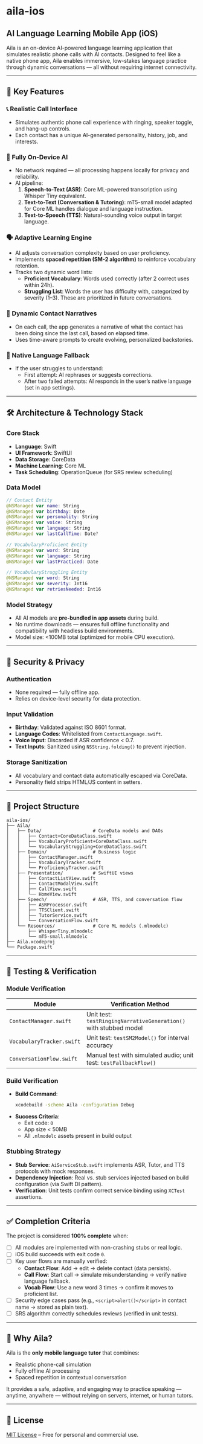 # aila-ios

## AI Language Learning Mobile App (iOS)

Aila is an on-device AI-powered language learning application that simulates realistic phone calls with AI contacts. Designed to feel like a native phone app, Aila enables immersive, low-stakes language practice through dynamic conversations — all without requiring internet connectivity.

---

## 🌟 Key Features

### 📞 Realistic Call Interface
- Simulates authentic phone call experience with ringing, speaker toggle, and hang-up controls.
- Each contact has a unique AI-generated personality, history, job, and interests.

### 🧠 Fully On-Device AI
- No network required — all processing happens locally for privacy and reliability.
- AI pipeline:
  1. **Speech-to-Text (ASR)**: Core ML-powered transcription using Whisper Tiny equivalent.
  2. **Text-to-Text (Conversation & Tutoring)**: mT5-small model adapted for Core ML handles dialogue and language instruction.
  3. **Text-to-Speech (TTS)**: Natural-sounding voice output in target language.

### 🗣 Adaptive Learning Engine
- AI adjusts conversation complexity based on user proficiency.
- Implements **spaced repetition (SM-2 algorithm)** to reinforce vocabulary retention.
- Tracks two dynamic word lists:
  - **Proficient Vocabulary**: Words used correctly (after 2 correct uses within 24h).
  - **Struggling List**: Words the user has difficulty with, categorized by severity (1–3). These are prioritized in future conversations.

### 🔄 Dynamic Contact Narratives
- On each call, the app generates a narrative of what the contact has been doing since the last call, based on elapsed time.
- Uses time-aware prompts to create evolving, personalized backstories.

### 🛑 Native Language Fallback
- If the user struggles to understand:
  - First attempt: AI rephrases or suggests corrections.
  - After two failed attempts: AI responds in the user’s native language (set in app settings).

---

## 🛠 Architecture & Technology Stack

### Core Stack
- **Language**: Swift
- **UI Framework**: SwiftUI
- **Data Storage**: CoreData
- **Machine Learning**: Core ML
- **Task Scheduling**: OperationQueue (for SRS review scheduling)

### Data Model
```swift
// Contact Entity
@NSManaged var name: String
@NSManaged var birthday: Date
@NSManaged var personality: String
@NSManaged var voice: String
@NSManaged var language: String
@NSManaged var lastCallTime: Date?

// VocabularyProficient Entity
@NSManaged var word: String
@NSManaged var language: String
@NSManaged var lastPracticed: Date

// VocabularyStruggling Entity
@NSManaged var word: String
@NSManaged var severity: Int16
@NSManaged var retriesNeeded: Int16
```

### Model Strategy
- All AI models are **pre-bundled in app assets** during build.
- No runtime downloads — ensures full offline functionality and compatibility with headless build environments.
- Model size: <100MB total (optimized for mobile CPU execution).

---

## 🔐 Security & Privacy

### Authentication
- None required — fully offline app.
- Relies on device-level security for data protection.

### Input Validation
- **Birthday**: Validated against ISO 8601 format.
- **Language Codes**: Whitelisted from `ContactLanguage.swift`.
- **Voice Input**: Discarded if ASR confidence < 0.7.
- **Text Inputs**: Sanitized using `NSString.folding()` to prevent injection.

### Storage Sanitization
- All vocabulary and contact data automatically escaped via CoreData.
- Personality field strips HTML/JS content in setters.

---

## 📁 Project Structure

```
aila-ios/
├── Aila/
│   ├── Data/                   # CoreData models and DAOs
│   │   ├── Contact+CoreDataClass.swift
│   │   ├── VocabularyProficient+CoreDataClass.swift
│   │   └── VocabularyStruggling+CoreDataClass.swift
│   ├── Domain/                 # Business logic
│   │   ├── ContactManager.swift
│   │   ├── VocabularyTracker.swift
│   │   └── ProficiencyTracker.swift
│   ├── Presentation/           # SwiftUI views
│   │   ├── ContactListView.swift
│   │   ├── ContactModalView.swift
│   │   ├── CallView.swift
│   │   └── HomeView.swift
│   ├── Speech/                 # ASR, TTS, and conversation flow
│   │   ├── ASRProcessor.swift
│   │   ├── TTSClient.swift
│   │   ├── TutorService.swift
│   │   └── ConversationFlow.swift
│   └── Resources/              # Core ML models (.mlmodelc)
│       ├── WhisperTiny.mlmodelc
│       └── mT5-small.mlmodelc
├── Aila.xcodeproj
└── Package.swift
```

---

## 🧪 Testing & Verification

### Module Verification

| Module | Verification Method |
|-------|---------------------|
| `ContactManager.swift` | Unit test: `testRingingNarrativeGeneration()` with stubbed model |
| `VocabularyTracker.swift` | Unit test: `testSM2Model()` for interval accuracy |
| `ConversationFlow.swift` | Manual test with simulated audio; unit test: `testFallbackFlow()` |

### Build Verification
- **Build Command**:  
  ```bash
  xcodebuild -scheme Aila -configuration Debug
  ```
- **Success Criteria**:
  - Exit code: `0`
  - App size < 50MB
  - All `.mlmodelc` assets present in build output

### Stubbing Strategy
- **Stub Service**: `AiServiceStub.swift` implements ASR, Tutor, and TTS protocols with mock responses.
- **Dependency Injection**: Real vs. stub services injected based on build configuration (via Swift DI pattern).
- **Verification**: Unit tests confirm correct service binding using `XCTest` assertions.

---

## ✅ Completion Criteria

The project is considered **100% complete** when:

- [ ] All modules are implemented with non-crashing stubs or real logic.
- [ ] iOS build succeeds with exit code `0`.
- [ ] Key user flows are manually verified:
  - **Contact Flow**: Add → edit → delete contact (data persists).
  - **Call Flow**: Start call → simulate misunderstanding → verify native language fallback.
  - **Vocab Flow**: Use a new word 3 times → confirm it moves to proficient list.
- [ ] Security edge cases pass (e.g., `<script>alert()</script>` in contact name → stored as plain text).
- [ ] SRS algorithm correctly schedules reviews (verified in unit tests).

---

## 🚀 Why Aila?

Aila is the **only mobile language tutor** that combines:
- Realistic phone-call simulation
- Fully offline AI processing
- Spaced repetition in contextual conversation

It provides a safe, adaptive, and engaging way to practice speaking — anytime, anywhere — without relying on servers, internet, or human tutors.

---

## 📄 License

[MIT License](LICENSE) – Free for personal and commercial use.
